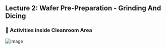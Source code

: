 ## Lecture 2: Wafer Pre-Preparation - Grinding And Dicing 

### 📌 Activities inside Cleanroom Area

![image](https://github.com/user-attachments/assets/3f6bc427-e00f-4652-a7e1-01ac53b43b09)


